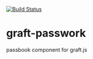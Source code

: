 [![Build Status](https://travis-ci.org/ONCHoldings/graft-passwork.png)](https://travis-ci.org/ONCHoldings/graft-passwork)

graft-passwork
===========

passbook component for graft.js
